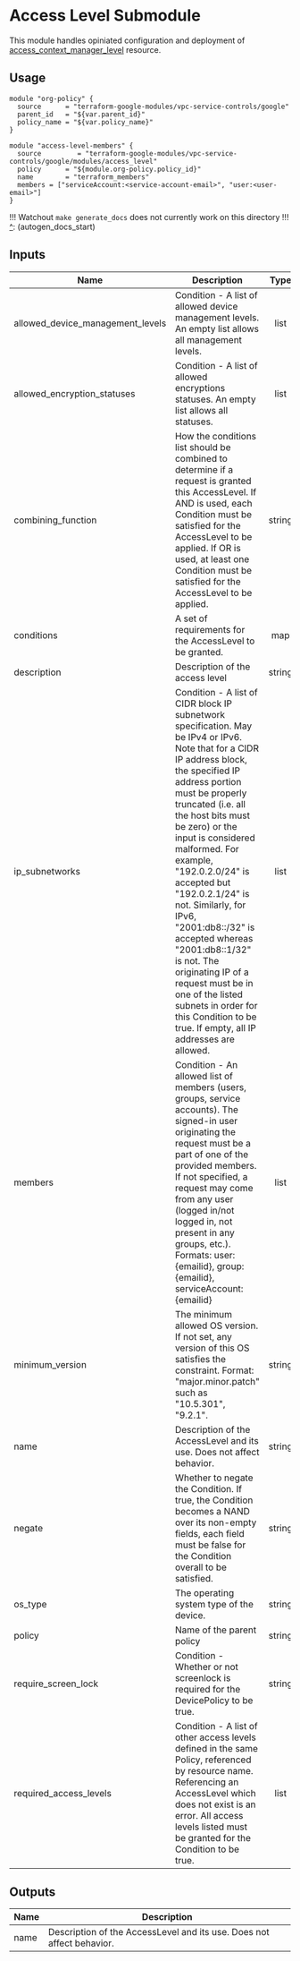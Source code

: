 # Access Level Submodule

This module handles opiniated configuration and deployment of [access_context_manager_level](https://www.terraform.io/docs/providers/google/r/access_context_manager_access_level.html) resource.

## Usage 
```hcl
module "org-policy" {
  source      = "terraform-google-modules/vpc-service-controls/google"
  parent_id   = "${var.parent_id}"
  policy_name = "${var.policy_name}"
}

module "access-level-members" {
  source         = "terraform-google-modules/vpc-service-controls/google/modules/access_level"
  policy      = "${module.org-policy.policy_id}"
  name        = "terraform_members"
  members = ["serviceAccount:<service-account-email>", "user:<user-email>"]
}
```

!!! Watchout `make generate_docs` does not currently work on this directory !!!
[^]: (autogen_docs_start)

## Inputs

| Name | Description | Type | Default | Required |
|------|-------------|:----:|:-----:|:-----:|
| allowed\_device\_management\_levels | Condition - A list of allowed device management levels. An empty list allows all management levels. | list | `<list>` | no |
| allowed\_encryption\_statuses | Condition - A list of allowed encryptions statuses. An empty list allows all statuses. | list | `<list>` | no |
| combining\_function | How the conditions list should be combined to determine if a request is granted this AccessLevel. If AND is used, each Condition must be satisfied for the AccessLevel to be applied. If OR is used, at least one Condition must be satisfied for the AccessLevel to be applied. | string | `"AND"` | no |
| conditions | A set of requirements for the AccessLevel to be granted. | map | `<map>` | no |
| description | Description of the access level | string | `""` | no |
| ip\_subnetworks | Condition - A list of CIDR block IP subnetwork specification. May be IPv4 or IPv6. Note that for a CIDR IP address block, the specified IP address portion must be properly truncated (i.e. all the host bits must be zero) or the input is considered malformed. For example, "192.0.2.0/24" is accepted but "192.0.2.1/24" is not. Similarly, for IPv6, "2001:db8::/32" is accepted whereas "2001:db8::1/32" is not. The originating IP of a request must be in one of the listed subnets in order for this Condition to be true. If empty, all IP addresses are allowed. | list | `<list>` | no |
| members | Condition - An allowed list of members (users, groups, service accounts). The signed-in user originating the request must be a part of one of the provided members. If not specified, a request may come from any user (logged in/not logged in, not present in any groups, etc.). Formats: user:{emailid}, group:{emailid}, serviceAccount:{emailid} | list | `<list>` | no |
| minimum\_version | The minimum allowed OS version. If not set, any version of this OS satisfies the constraint. Format: "major.minor.patch" such as "10.5.301", "9.2.1". | string | `""` | no |
| name | Description of the AccessLevel and its use. Does not affect behavior. | string | n/a | yes |
| negate | Whether to negate the Condition. If true, the Condition becomes a NAND over its non-empty fields, each field must be false for the Condition overall to be satisfied. | string | `"false"` | no |
| os\_type | The operating system type of the device. | string | `""` | no |
| policy | Name of the parent policy | string | n/a | yes |
| require\_screen\_lock | Condition - Whether or not screenlock is required for the DevicePolicy to be true. | string | `"false"` | no |
| required\_access\_levels | Condition - A list of other access levels defined in the same Policy, referenced by resource name. Referencing an AccessLevel which does not exist is an error. All access levels listed must be granted for the Condition to be true. | list | `<list>` | no |

## Outputs

| Name | Description |
|------|-------------|
| name | Description of the AccessLevel and its use. Does not affect behavior. |

[^]: (autogen_docs_end)
